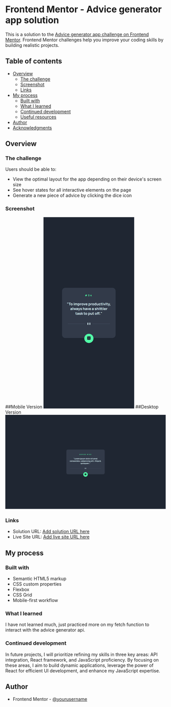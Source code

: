 # Frontend Mentor - Advice generator app solution

This is a solution to the [Advice generator app challenge on Frontend Mentor](https://www.frontendmentor.io/challenges/advice-generator-app-QdUG-13db). Frontend Mentor challenges help you improve your coding skills by building realistic projects.

## Table of contents

- [Overview](#overview)
  - [The challenge](#the-challenge)
  - [Screenshot](#screenshot)
  - [Links](#links)
- [My process](#my-process)
  - [Built with](#built-with)
  - [What I learned](#what-i-learned)
  - [Continued development](#continued-development)
  - [Useful resources](#useful-resources)
- [Author](#author)
- [Acknowledgments](#acknowledgments)

## Overview

### The challenge

Users should be able to:

- View the optimal layout for the app depending on their device's screen size
- See hover states for all interactive elements on the page
- Generate a new piece of advice by clicking the dice icon

### Screenshot
##Mobile Version
![Mobile Version](./screenshots/mobile-version.png)
##Desktop Version
![Dekstop Version](./screenshots/desktop-version.png)

### Links

- Solution URL: [Add solution URL here](https://your-solution-url.com)
- Live Site URL: [Add live site URL here](https://your-live-site-url.com)

## My process

### Built with

- Semantic HTML5 markup
- CSS custom properties
- Flexbox
- CSS Grid
- Mobile-first workflow

### What I learned

I have not learned much, just practiced more on my fetch function to interact with the advice generator api.

### Continued development
In future projects, I will prioritize refining my skills in three key areas: API integration, React framework, and JavaScript proficiency. By focusing on these areas, I aim to build dynamic applications, leverage the power of React for efficient UI development, and enhance my JavaScript expertise.

## Author

- Frontend Mentor - [@yourusername](https://www.frontendmentor.io/profile/ioangheraszim)

